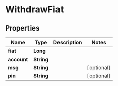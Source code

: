 
# WithdrawFiat

## Properties
Name | Type | Description | Notes
------------ | ------------- | ------------- | -------------
**fiat** | **Long** |  | 
**account** | **String** |  | 
**msg** | **String** |  |  [optional]
**pin** | **String** |  |  [optional]




